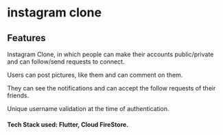 # instagram clone

## Features
 Instagram Clone, in which people can make their accounts public/private and can follow/send requests to connect.
 
 Users can post pictures, like them and can comment on them.
 
 They can see the notifications and can accept the follow requests of their friends.
 
 Unique username validation at the time of authentication.

#### Tech Stack used: Flutter, Cloud FireStore.
